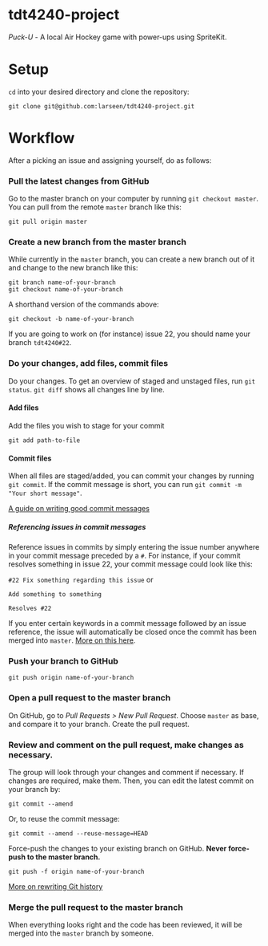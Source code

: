 # tdt4240-project
*Puck-U* - A local Air Hockey game with power-ups using SpriteKit.

# Setup
`cd` into your desired directory and clone the repository:

```
git clone git@github.com:larseen/tdt4240-project.git
```

# Workflow
After a picking an issue and assigning yourself, do as follows:

### Pull the latest changes from GitHub
Go to the master branch on your computer by running `git checkout master`. You can pull from the remote `master` branch like this:
```
git pull origin master
```
### Create a new branch from the master branch
While currently in the `master` branch, you can create a new branch out of it and change to the new branch like this:
```
git branch name-of-your-branch
git checkout name-of-your-branch
```
A shorthand version of the commands above:
```
git checkout -b name-of-your-branch
```
If you are going to work on (for instance) issue 22, you should name your branch `tdt4240#22`.

### Do your changes, add files, commit files
Do your changes. To get an overview of staged and unstaged files, run `git status`. 
`git diff` shows all changes line by line. 

#### Add files
Add the files you wish to stage for your commit
```
git add path-to-file
```
#### Commit files
When all files are staged/added, you can commit your changes by running `git commit`.
If the commit message is short, you can run `git commit -m "Your short message"`.

[A guide on writing good commit messages](http://chris.beams.io/posts/git-commit/)

##### Referencing issues in commit messages
Reference issues in commits by simply entering the issue number anywhere in your commit message preceded by a `#`. For instance, if your commit resolves something in issue 22, your commit message could look like this:

`#22 Fix something regarding this issue`
or
```
Add something to something

Resolves #22
```

If you enter certain keywords in a commit message followed by an issue reference, the issue will automatically be closed once the commit has been merged into `master`. [More on this here](https://help.github.com/articles/closing-issues-via-commit-messages/).

### Push your branch to GitHub
```
git push origin name-of-your-branch
```

### Open a pull request to the master branch
On GitHub, go to *Pull Requests > New Pull Request*. Choose `master` as base, and compare it to your branch. Create the pull request.

### Review and comment on the pull request, make changes as necessary.
The group will look through your changes and comment if necessary. 
If changes are required, make them. Then, you can edit the latest commit on your branch by:
```
git commit --amend
```
Or, to reuse the commit message:
```
git commit --amend --reuse-message=HEAD
```

Force-push the changes to your existing branch on GitHub. **Never force-push to the master branch.**
```
git push -f origin name-of-your-branch
```

[More on rewriting Git history](https://www.atlassian.com/git/tutorials/rewriting-history/git-rebase)

### Merge the pull request to the master branch
When everything looks right and the code has been reviewed, it will be merged into the `master` branch by someone.
